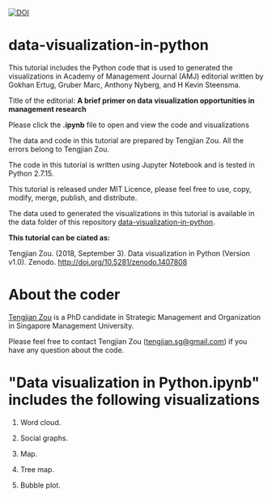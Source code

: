 [![DOI](https://zenodo.org/badge/147058561.svg)](https://zenodo.org/badge/latestdoi/147058561)

# data-visualization-in-python

This tutorial includes the Python code that is used to generated the visualizations in Academy of Management Journal (AMJ) editorial written by Gokhan Ertug, Gruber Marc, Anthony Nyberg, and H Kevin Steensma.

Title of the editorial: **A brief primer on data visualization opportunities in management research**

Please click the **.ipynb** file to open and view the code and visualizations

The data and code in this tutorial are prepared by Tengjian Zou. All the errors belong to Tengjian Zou.

The code in this tutorial is written using Jupyter Notebook and is tested in Python 2.7.15. 

This tutorial is released under MIT Licence, please feel free to use, copy, modify, merge, publish, and distribute.

The data used to generated the visualizations in this tutorial is available in the data folder of this repository [data-visualization-in-python](https://github.com/tengjian-zou/data-visualization-in-python).

**This tutorial can be ciated as:**

Tengjian Zou. (2018, September 3). Data visualization in Python (Version v1.0). Zenodo. http://doi.org/10.5281/zenodo.1407808

# About the coder

[Tengjian Zou](https://scholar.google.com.sg/citations?user=arvv8voAAAAJ&hl=en&oi=ao) is a PhD candidate in Strategic Management and Organization in Singapore Management University.

Please feel free to contact Tengjian Zou (tengjian.sg@gmail.com) if you have any question about the code.

# "Data visualization in Python.ipynb" includes the following visualizations

1. Word cloud.

2. Social graphs.

3. Map.

4. Tree map.

5. Bubble plot.
